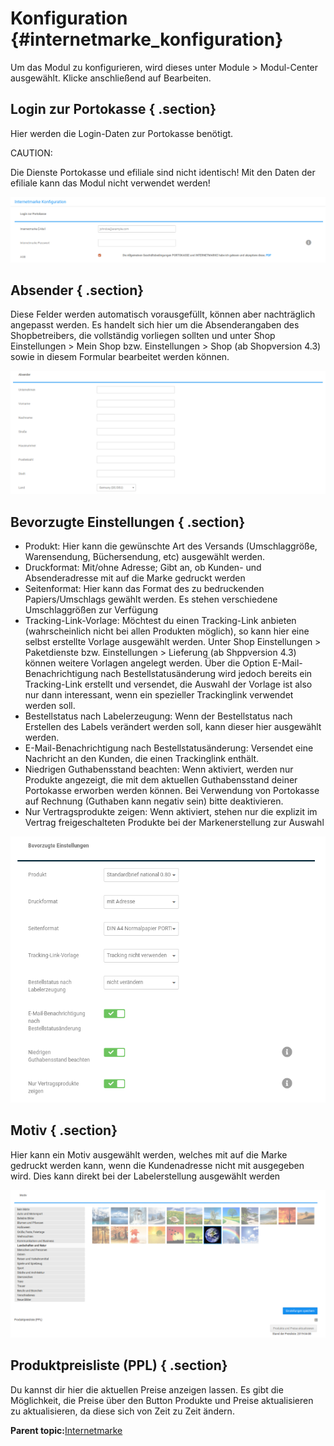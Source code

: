# Konfiguration {#internetmarke_konfiguration}

Um das Modul zu konfigurieren, wird dieses unter Module \> Modul-Center ausgewählt. Klicke anschließend auf Bearbeiten.

## Login zur Portokasse { .section}

Hier werden die Login-Daten zur Portokasse benötigt.

CAUTION:

Die Dienste Portokasse und efiliale sind nicht identisch! Mit den Daten der efiliale kann das Modul nicht verwendet werden!

![](Bilder/internetmarke/20190408_001.png "Eingabe des Logins zu Portokasse")

## Absender { .section}

Diese Felder werden automatisch vorausgefüllt, können aber nachträglich angepasst werden. Es handelt sich hier um die Absenderangaben des Shopbetreibers, die vollständig vorliegen sollten und unter Shop Einstellungen \> Mein Shop bzw. Einstellungen \> Shop \(ab Shopversion 4.3\) sowie in diesem Formular bearbeitet werden können.

![](Bilder/internetmarke/20190408_002.png "Maske zur Anpassung der Absenderangaben")

## Bevorzugte Einstellungen { .section}

-   Produkt: Hier kann die gewünschte Art des Versands \(Umschlaggröße, Warensendung, Büchersendung, etc\) ausgewählt werden.
-   Druckformat: Mit/ohne Adresse; Gibt an, ob Kunden- und Absenderadresse mit auf die Marke gedruckt werden
-   Seitenformat: Hier kann das Format des zu bedruckenden Papiers/Umschlags gewählt werden. Es stehen verschiedene Umschlaggrößen zur Verfügung
-   Tracking-Link-Vorlage: Möchtest du einen Tracking-Link anbieten \(wahrscheinlich nicht bei allen Produkten möglich\), so kann hier eine selbst erstellte Vorlage ausgewählt werden. Unter Shop Einstellungen \> Paketdienste bzw. Einstellungen \> Lieferung \(ab Shppversion 4.3\) können weitere Vorlagen angelegt werden. Über die Option E-Mail-Benachrichtigung nach Bestellstatusänderung wird jedoch bereits ein Tracking-Link erstellt und versendet, die Auswahl der Vorlage ist also nur dann interessant, wenn ein spezieller Trackinglink verwendet werden soll.
-   Bestellstatus nach Labelerzeugung: Wenn der Bestellstatus nach Erstellen des Labels verändert werden soll, kann dieser hier ausgewählt werden.
-   E-Mail-Benachrichtigung nach Bestellstatusänderung: Versendet eine Nachricht an den Kunden, die einen Trackinglink enthält.
-   Niedrigen Guthabensstand beachten: Wenn aktiviert, werden nur Produkte angezeigt, die mit dem aktuellen Guthabensstand deiner Portokasse erworben werden können. Bei Verwendung von Portokasse auf Rechnung \(Guthaben kann negativ sein\) bitte deaktivieren.
-   Nur Vertragsprodukte zeigen: Wenn aktiviert, stehen nur die explizit im Vertrag freigeschalteten Produkte bei der Markenerstellung zur Auswahl

![](Bilder/internetmarke/2020-09-11_002.png "Bevorzugte Einstellungen")

## Motiv { .section}

Hier kann ein Motiv ausgewählt werden, welches mit auf die Marke gedruckt werden kann, wenn die Kundenadresse nicht mit ausgegeben wird. Dies kann direkt bei der Labelerstellung ausgewählt werden

![](Bilder/internetmarke/20190408_004.png "Auswahl des Motivs")

## Produktpreisliste \(PPL\) { .section}

Du kannst dir hier die aktuellen Preise anzeigen lassen. Es gibt die Möglichkeit, die Preise über den Button Produkte und Preise aktualisieren zu aktualisieren, da diese sich von Zeit zu Zeit ändern.

**Parent topic:**[Internetmarke](7_4_27_Internetmarke.md)

